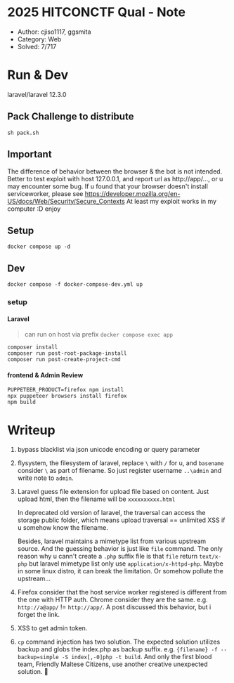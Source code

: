 # 2025 HITCONCTF Qual - Note
- Author: cjiso1117, ggsmita
- Category: Web
- Solved: 7/717

# Run & Dev

laravel/laravel 12.3.0

## Pack Challenge to distribute

```
sh pack.sh
```
 
## Important

The difference of behavior between the browser & the bot is not intended.
Better to test exploit with host 127.0.0.1, and report url as http://app/..., or u may encounter some bug.
If u found that your browser doesn't install serviceworker, please see 
https://developer.mozilla.org/en-US/docs/Web/Security/Secure_Contexts
At least my exploit works in my computer :D
enjoy


## Setup
```
docker compose up -d
```


## Dev

```
docker compose -f docker-compose-dev.yml up
```
### setup
#### Laravel
> can run on host via prefix `docker compose exec app`
```
composer install
composer run post-root-package-install
composer run post-create-project-cmd
```
#### frontend & Admin Review

```
PUPPETEER_PRODUCT=firefox npm install
npx puppeteer browsers install firefox
npm build
```



# Writeup

1. bypass blacklist via json unicode encoding or query parameter
2. flysystem, the filesystem of laravel,  replace `\` with `/` for u, and `basename` consider `\` as part of filename. So just register username `..\admin` and write note to `admin`.
3. Laravel guess file extension for upload file based on content. Just upload html, then the filename will be `xxxxxxxxxx.html`
   
    In deprecated old version of laravel, the traversal can access the storage public folder, which means upload traversal == unlimited XSS if u somehow know the filename.

    Besides, laravel maintains a mimetype list from various upstream source. And the guessing behavior is just like `file` command. The only reason why u cann't create a `.php` suffix file is that `file` return `text/x-php` but laravel mimetype list only use `application/x-httpd-php`. Maybe in some linux distro, it can break the limitation. Or somehow pollute the upstream... 
4. Firefox consider that the host service worker registered is different from the one with HTTP auth. Chrome consider they are the same. e.g. `http://a@app/` != `http://app/`. A post discussed this behavior, but i forget the link.
5. XSS to get admin token.
6. `cp` command injection has two solution. The expected solution utilizes backup and globs the index.php as backup suffix.  e.g. `{filename} -f --backup=simple -S index[,-0]php -t build`. And only the first blood team,  Friendly Maltese Citizens,  use another creative unexpected solution. 🧙
